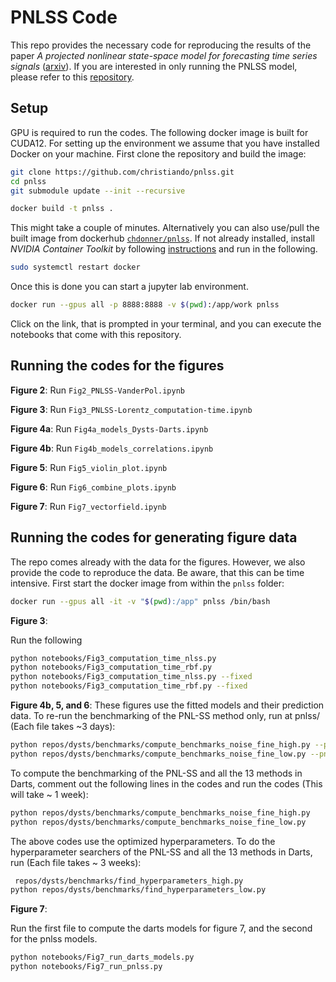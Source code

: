 # PNLSS Code

This repo provides the necessary code for reproducing the results of the paper _A projected nonlinear state-space model for forecasting time series signals_ ([arxiv](https://arxiv.org/pdf/2311.13247)). If you are interested in only running the PNLSS model, please refer to this [repository](https://github.com/christiando/timeseries_models/blob/main/notebooks/tutorial.ipynb).


## Setup

GPU is required to run the codes. The following docker image is built for CUDA12. For setting up the environment we assume that you have installed Docker on your machine. First clone the repository and build the image:

```bash
git clone https://github.com/christiando/pnlss.git
cd pnlss
git submodule update --init --recursive

docker build -t pnlss .
```
This might take a couple of minutes. Alternatively you can also use/pull the built image from dockerhub [`chdonner/pnlss`](https://hub.docker.com/repository/docker/chdonner/pnlss/general). If not already installed,  install _NVIDIA Container Toolkit_ by following [instructions](https://docs.nvidia.com/datacenter/cloud-native/container-toolkit/latest/install-guide.html) and run in the following.
```bash
sudo systemctl restart docker
```
Once this is done you can start a jupyter lab environment.

```bash
docker run --gpus all -p 8888:8888 -v $(pwd):/app/work pnlss
```

Click on the link, that is prompted in your terminal, and you can execute the notebooks that come with this repository.

## Running the codes for the figures

__Figure 2__: Run `Fig2_PNLSS-VanderPol.ipynb`

__Figure 3__: Run `Fig3_PNLSS-Lorentz_computation-time.ipynb`

__Figure 4a__: Run `Fig4a_models_Dysts-Darts.ipynb`

__Figure 4b__: Run `Fig4b_models_correlations.ipynb`

__Figure 5__: Run `Fig5_violin_plot.ipynb`

__Figure 6__: Run `Fig6_combine_plots.ipynb`

__Figure 7__: Run `Fig7_vectorfield.ipynb`

## Running the codes for generating figure data

The repo comes already with the data for the figures. However, we also provide the code to reproduce the data. Be aware, that this can be time intensive. First start the docker image from within the `pnlss` folder:

```bash
docker run --gpus all -it -v "$(pwd):/app" pnlss /bin/bash
```

__Figure 3__: 

Run the following 

```bash
python notebooks/Fig3_computation_time_nlss.py
python notebooks/Fig3_computation_time_rbf.py
python notebooks/Fig3_computation_time_nlss.py --fixed
python notebooks/Fig3_computation_time_rbf.py --fixed
```

__Figure 4b, 5, and 6__: These figures use the fitted models and their prediction data. To re-run the benchmarking of the PNL-SS method only, run at pnlss/ (Each file takes ~3 days):

```bash
python repos/dysts/benchmarks/compute_benchmarks_noise_fine_high.py --pnlss_only
python repos/dysts/benchmarks/compute_benchmarks_noise_fine_low.py --pnlss_only
```

To compute the benchmarking of the PNL-SS and all the 13 methods in Darts, comment out the following lines in the codes and run the codes (This will take ~ 1 week):

```bash
python repos/dysts/benchmarks/compute_benchmarks_noise_fine_high.py
python repos/dysts/benchmarks/compute_benchmarks_noise_fine_low.py
```

The above codes use the optimized hyperparameters. To do the hyperparameter searchers of the PNL-SS and all the 13 methods in Darts, run (Each file takes ~ 3 weeks):

```bash
 repos/dysts/benchmarks/find_hyperparameters_high.py
python repos/dysts/benchmarks/find_hyperparameters_low.py
```

__Figure 7__:

Run the first file to compute the darts models for figure 7, and the second for the pnlss models.

```bash
python notebooks/Fig7_run_darts_models.py
python notebooks/Fig7_run_pnlss.py
```

